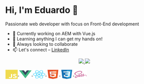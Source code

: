 # Hi, I'm Eduardo 👋

Passionate web developer  with  focus on Front-End development 

- 🔭 Currently working on AEM with Vue.js
- 🌱 Learning anything I can get my hands on!
- 👯 Always looking to collaborate
- 📫 Let's connect – [LinkedIn](https://www.linkedin.com/in/eduardo-nowakoski-1598071a4) 


<div align="center">
  <a href="https://github.com/eduardonowa">
  <img height="180em" src="https://github-readme-stats.vercel.app/api?username=eduardonowa&show_icons=true&theme=tokyonight&include_all_commits=true&count_private=true"/>
  <img height="180em" src="https://github-readme-stats.vercel.app/api/top-langs/?username=eduardonowa&layout=compact&langs_count=7&theme=tokyonight"/>
</div>


<div style="display: inline_block"><br>
  <img align="center" alt="Js" height="30" width="40" src="https://raw.githubusercontent.com/devicons/devicon/master/icons/javascript/javascript-plain.svg">
  <img align="center" alt="Vue" height="30" width="40" src="https://raw.githubusercontent.com/devicons/devicon/master/icons/vuejs/vuejs-original.svg">
  <img align="center" alt="Vue" height="30" width="40" src="https://raw.githubusercontent.com/devicons/devicon/master/icons/react/react-original.svg">
  <img align="center" alt="HTML" height="30" width="40" src="https://raw.githubusercontent.com/devicons/devicon/master/icons/html5/html5-original.svg">
  <img align="center" alt="CSS" height="30" width="40" src="https://raw.githubusercontent.com/devicons/devicon/master/icons/css3/css3-original.svg">
  <img align="center" alt="CSS" height="30" width="40" src="https://raw.githubusercontent.com/devicons/devicon/master/icons/sass/sass-original.svg">

</div>
